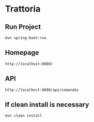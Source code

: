 # Trattoria

## Run Project
`mvn spring-boot:run`

## Homepage
`http://localhost:8080/`

## API
`http://localhost:8080/api/comandas`

## If clean install is necessary
`mvn clean install`
